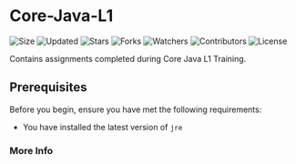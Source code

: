 # Core-Java-L1

![Size](https://img.shields.io/github/repo-size/2kabhishek/core-java-l1?style=plastic&color=0f0&label=Size)
![Updated](https://img.shields.io/github/last-commit/2kabhishek/core-java-l1?style=plastic&color=f00&label=Updated)
![Stars](https://img.shields.io/github/stars/2kabhishek/core-java-l1?style=plastic&color=ffc801&label=Stars)
![Forks](https://img.shields.io/github/forks/2kabhishek/core-java-l1?style=plastic&color=003cff&label=Forks)
![Watchers](https://img.shields.io/github/watchers/2kabhishek/core-java-l1?style=plastic&color=ff5500&label=Watchers)
![Contributors](https://img.shields.io/github/contributors/2kabhishek/core-java-l1?style=plastic&color=f0f&label=Contributors)
![License](https://img.shields.io/github/license/2kabhishek/core-java-l1?style=plastic&color=555&label=License)

Contains assignments completed during Core Java L1 Training.

## Prerequisites

Before you begin, ensure you have met the following requirements:

- You have installed the latest version of `jre`

### More Info
